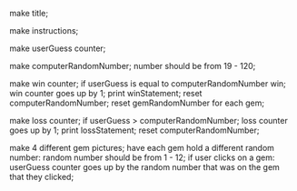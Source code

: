 make title;

make instructions;

make userGuess counter;

make computerRandomNumber;
  number should be from 19 - 120;

make win counter;
  if userGuess is equal to computerRandomNumber win;
    win counter goes up by 1;
    print winStatement;
    reset computerRandomNumber;
    reset gemRandomNumber for each gem;

make loss counter;
  if userGuess > computerRandomNumber;
    loss counter goes up by 1;
    print lossStatement;
    reset computerRandomNumber;

make 4 different gem pictures;
  have each gem hold a different random number:
    random number should be from 1 - 12;
  if user clicks on a gem:
    userGuess counter goes up by the random number that was on the gem that they clicked;
